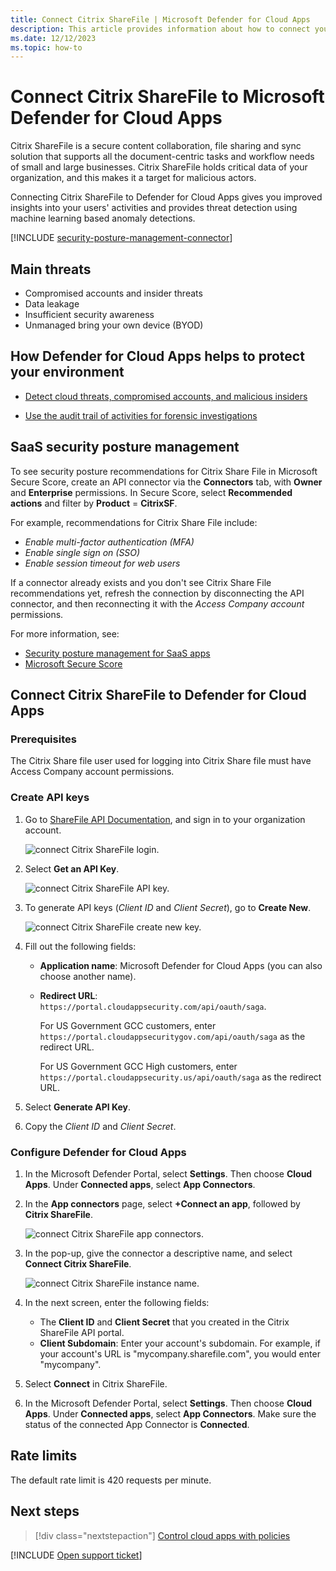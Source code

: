 ```yaml
---
title: Connect Citrix ShareFile | Microsoft Defender for Cloud Apps
description: This article provides information about how to connect your Citrix ShareFile app to Defender for Cloud Apps using the API connector for visibility and control over use.
ms.date: 12/12/2023
ms.topic: how-to
---
```


# Connect Citrix ShareFile to Microsoft Defender for Cloud Apps



Citrix ShareFile is a secure content collaboration, file sharing and sync solution that supports all the document-centric tasks and workflow needs of small and large businesses. Citrix ShareFile holds critical data of your organization, and this makes it a target for malicious actors.

Connecting Citrix ShareFile to Defender for Cloud Apps gives you improved insights into your users' activities and provides threat detection using machine learning based anomaly detections.

[!INCLUDE [security-posture-management-connector](includes/security-posture-management-connector.md)]

## Main threats

- Compromised accounts and insider threats 
- Data leakage 
- Insufficient security awareness 
- Unmanaged bring your own device (BYOD) 

## How Defender for Cloud Apps helps to protect your environment

- [Detect cloud threats, compromised accounts, and malicious insiders](best-practices.md#detect-cloud-threats-compromised-accounts-malicious-insiders-and-ransomware)

- [Use the audit trail of activities for forensic investigations](best-practices.md#use-the-audit-trail-of-activities-for-forensic-investigations)
 
## SaaS security posture management  

To see security posture recommendations for Citrix Share File in Microsoft Secure Score, create an API connector via the **Connectors** tab, with **Owner** and **Enterprise** permissions. In Secure Score, select **Recommended actions** and filter by **Product** = **CitrixSF**.

For example, recommendations for Citrix Share File include:

- *Enable multi-factor authentication (MFA)*
- *Enable single sign on (SSO)*
- *Enable session timeout for web users*

If a connector already exists and you don't see Citrix Share File recommendations yet, refresh the connection by disconnecting the API connector, and then reconnecting it with the *Access Company account* permissions.

For more information, see:

- [Security posture management for SaaS apps](security-saas.md)
- [Microsoft Secure Score](/microsoft-365/security/defender/microsoft-secure-score)

## Connect Citrix ShareFile to Defender for Cloud Apps

### Prerequisites

The Citrix Share file user used for logging into Citrix Share file must have Access Company account permissions.

### Create API keys

1. Go to [ShareFile API Documentation](https://api.sharefile.com/), and sign in to your organization account.

    ![connect Citrix ShareFile login.](media/connect-citrix-sharefile-login.png "connect Citrix ShareFile login")

1. Select **Get an API Key**.

    ![connect Citrix ShareFile API key.](media/connect-citrix-sharefile-api-key.png "connect Citrix ShareFile API key")

1. To generate API keys (*Client ID* and *Client Secret*), go to **Create New**.

    ![connect Citrix ShareFile create new key.](media/connect-citrix-sharefile-create-new.png "connect Citrix ShareFile create new key")

1. Fill out the following fields:

    - **Application name**: Microsoft Defender for Cloud Apps (you can also choose another name).
    
    - **Redirect URL**:  `https://portal.cloudappsecurity.com/api/oauth/saga`.
    
      For US Government GCC customers, enter `https://portal.cloudappsecuritygov.com/api/oauth/saga` as the redirect URL.
  
      For US Government GCC High customers, enter `https://portal.cloudappsecurity.us/api/oauth/saga` as the redirect URL.
      
1. Select **Generate API Key**.

1. Copy the *Client ID* and *Client Secret*.

### Configure Defender for Cloud Apps

1. In the Microsoft Defender Portal, select **Settings**. Then choose **Cloud Apps**. Under **Connected apps**, select **App Connectors**.

1. In the **App connectors** page, select **+Connect an app**, followed by **Citrix ShareFile**.

    ![connect Citrix ShareFile app connectors.](media/connect-citrix-sharefile-app-connectors.png "connect Citrix ShareFile app connectors")

1. In the pop-up, give the connector a descriptive name, and select **Connect Citrix ShareFile**.  

    ![connect Citrix ShareFile instance name.](media/connect-citrix-sharefile-instance-name.png "connect Citrix ShareFile instance name")

1. In the next screen, enter the following fields:

    - The **Client ID** and **Client Secret** that you created in the Citrix ShareFile API portal.
    - **Client Subdomain**: Enter your account's subdomain. For example, if your account's URL is "mycompany.sharefile.com", you would enter "mycompany".

1. Select **Connect** in Citrix ShareFile.

1. In the Microsoft Defender Portal, select **Settings**. Then choose **Cloud Apps**. Under **Connected apps**, select **App Connectors**. Make sure the status of the connected App Connector is **Connected**.

## Rate limits

The default rate limit is 420 requests per minute.  

## Next steps

> [!div class="nextstepaction"]
> [Control cloud apps with policies](control-cloud-apps-with-policies.md)

[!INCLUDE [Open support ticket](includes/support.md)]

